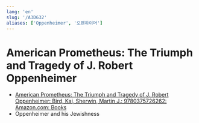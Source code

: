 ```yaml
---
lang: 'en'
slug: '/A3D632'
aliases: ['Oppenheimer', '오펜하이머']
---
```


# American Prometheus: The Triumph and Tragedy of J. Robert Oppenheimer

- [American Prometheus: The Triumph and Tragedy of J. Robert Oppenheimer: Bird, Kai, Sherwin, Martin J.: 9780375726262: Amazon.com: Books](https://www.amazon.com/American-Prometheus-Triumph-Tragedy-Oppenheimer/dp/0375726268)
- Oppenheimer and his Jewishness

